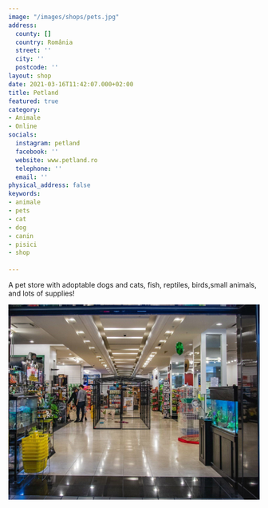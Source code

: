 ```yaml
---
image: "/images/shops/pets.jpg"
address:
  county: []
  country: România
  street: ''
  city: ''
  postcode: ''
layout: shop
date: 2021-03-16T11:42:07.000+02:00
title: Petland
featured: true
category:
- Animale
- Online
socials:
  instagram: petland
  facebook: ''
  website: www.petland.ro
  telephone: ''
  email: ''
physical_address: false
keywords:
- animale
- pets
- cat
- dog
- canin
- pisici
- shop

---
```

A pet store with adoptable dogs and cats, fish, reptiles, birds,small animals, and lots of supplies!

![](/images/shops/35051893_226874731242465_408722312091664384_o.jpg)